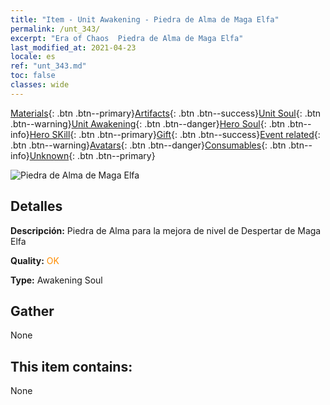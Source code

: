```yaml
---
title: "Item - Unit Awakening - Piedra de Alma de Maga Elfa"
permalink: /unt_343/
excerpt: "Era of Chaos  Piedra de Alma de Maga Elfa"
last_modified_at: 2021-04-23
locale: es
ref: "unt_343.md"
toc: false
classes: wide
---
```

 [Materials](/ItemsES/){: .btn .btn--primary}[Artifacts](/ItemsES/Artifacts/){: .btn .btn--success}[Unit Soul](/ItemsES/UnitSoul/){: .btn .btn--warning}[Unit Awakening](/ItemsES/UnitAwakening/){: .btn .btn--danger}[Hero Soul](/ItemsES/HeroSoul/){: .btn .btn--info}[Hero SKill](/ItemsES/HeroSkill/){: .btn .btn--primary}[Gift](/ItemsES/Gift/){: .btn .btn--success}[Event related](/ItemsES/Events/){: .btn .btn--warning}[Avatars](/ItemsES/Avatars/){: .btn .btn--danger}[Consumables](/ItemsES/Consumables/){: .btn .btn--info}[Unknown](/ItemsES/Unknown/){: .btn .btn--primary}

 ![Piedra de Alma de Maga Elfa](/images/u/tia_mofaxianling.jpg)

## Detalles
 **Descripción:** Piedra de Alma para la mejora de nivel de Despertar de Maga Elfa

 **Quality:** <span style="color: #FF8C00">OK</span>

 **Type:** Awakening Soul

## Gather

  None

## This item contains:

  None

